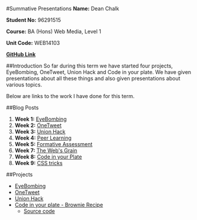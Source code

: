 #Summative Presentations
**Name:** Dean Chalk

**Student No:** 96291515

**Course:** BA (Hons) Web Media, Level 1

**Unit Code:** WEB14103

[**GitHub Link**](https://github.com/deanlc/Summative-Presentation)

##Introduction
So far during this term we have started four projects, EyeBombing, OneTweet, Union Hack and Code in your plate. We have given presentations about all these things and also given presentations about various topics.


Below are links to the work I have done for this term.

##Blog Posts
1. **Week 1:** [EyeBombing](https://medium.com/@deanlc/eyebombing-d0e7ba21011c#.kuum4gz68)
2. **Week 2:** [OneTweet](https://medium.com/@deanlc/onetweet-fe96f8b0f750#.b7c458a5z)
3. **Week 3:** [Union Hack](https://medium.com/@deanlc/the-union-hack-a971dea8cb49#.fix8hygqm)
4. **Week 4:** [Peer Learning](https://medium.com/@deanlc/peer-learning-9b2fb760f294#.938mbq17e)
5. **Week 5:** [Formative Assessment](https://medium.com/@deanlc/formative-assessment-dcbb09141415#.1llgj6r4x)
7. **Week 7:** [The Web's Grain](https://medium.com/@deanlc/the-web-s-grain-9000a6d0b7eb#.q18m0x6qg)
8. **Week 8:** [Code in your Plate](https://medium.com/@deanlc/code-in-your-plate-81c0c98b5089#.cn8agvexg)
9. **Week 9:** [CSS tricks](https://medium.com/@deanlc/how-to-centre-elements-183fb5771d4d#.hkffhdye1)

##Projects
- [EyeBombing](https://docs.google.com/presentation/d/1HbvUP91evRa1wHiU7rOPhUfE0j69baHEuK6EntbCRWw/edit?usp=sharing)
- [OneTweet](https://docs.google.com/presentation/d/1-4634VL1y3-rIyJ48DzZnTej7_jVyXfAU6HLWLsSUCQ/edit?usp=sharing)
- [Union Hack](https://docs.google.com/presentation/d/1lBE9XRb9H26RMvdSKNN_4xqLUY-HqFxvzzalUTG9lVY/edit?usp=sharing)
- [Code in your plate - Brownie Recipe
](https://d157rqmxrxj6ey.cloudfront.net/onaed/16155/)
	- [Source code](https://github.com/deanlc/Summative-Presentation/tree/master/Brownie%20Recipe)